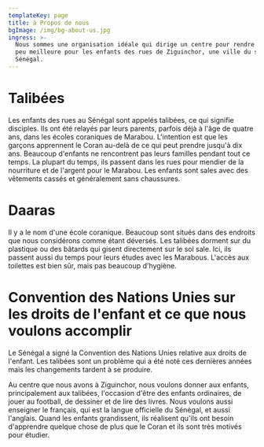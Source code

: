 ```yaml
---
templateKey: page
title: à Propos de nous
bgImage: /img/bg-about-us.jpg
ingress: >-
  Nous sommes une organisation idéale qui dirige un centre pour rendre la vie un
  peu meilleure pour les enfants des rues de Ziguinchor, une ville du sud du
  Sénégal.
---
```







# Talibées

Les enfants des rues au Sénégal sont appelés talibées, ce qui signifie disciples. Ils ont été relayés par leurs parents, parfois déjà à l'âge de quatre ans, dans les écoles coraniques de Marabou. L'intention est que les garçons apprennent le Coran au-delà de ce qui peut prendre jusqu'à dix ans. Beaucoup d'enfants ne rencontrent pas leurs familles pendant tout ce temps. La plupart du temps, ils passent dans les rues pour mendier de la nourriture et de l'argent pour le Marabou. Les enfants sont sales avec des vêtements cassés et généralement sans chaussures.

# Daaras

Il y a le nom d'une école coranique. Beaucoup sont situés dans des endroits que nous considérons comme étant déversés. Les talibées dorment sur du plastique ou des bâtards qui gisent directement sur le sol sale. Ici, ils passent aussi du temps pour leurs études avec les Marabous. L'accès aux toilettes est bien sûr, mais pas beaucoup d'hygiène.

# Convention des Nations Unies sur les droits de l'enfant et ce que nous voulons accomplir

Le Sénégal a signé la Convention des Nations Unies relative aux droits de l'enfant. Les talibées sont un problème qui a été noté ces dernières années mais les changements tardent à se produire.

Au centre que nous avons à Ziguinchor, nous voulons donner aux enfants, principalement aux talibées, l'occasion d'être des enfants ordinaires, de jouer au football, de dessiner et de lire des livres. Nous voulons aussi enseigner le français, qui est la langue officielle du Sénégal, et aussi l'anglais. Quand les enfants grandissent, ils réalisent qu'ils ont besoin d'apprendre quelque chose de plus que le Coran et ils sont très motivés pour étudier.
